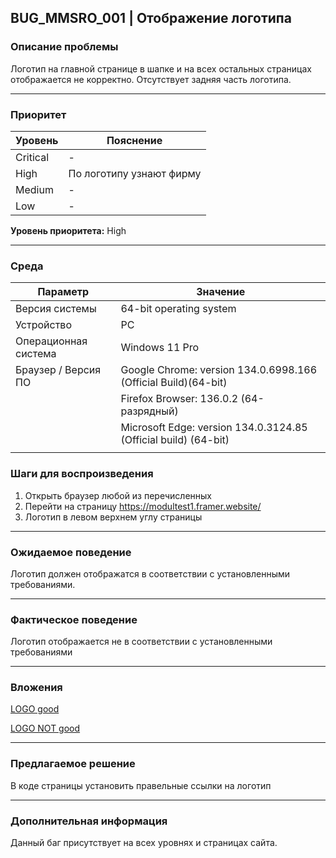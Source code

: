 ## BUG_MMSRO_001 | Отображение логотипа

### Описание проблемы

<!-- Кратко опишите проблему и её проявление -->

Логотип на главной странице в шапке и на всех остальных страницах отображается не корректно. Отсутствует задняя часть логотипа.

---

### Приоритет

| Уровень  | Пояснение                                                               |
| -------- | ----------------------------------------------------------------------- |
| Critical | - <!-- Критическая ошибка, блокирует работу -->                         |
| High     | По логотипу узнают фирму<!-- Серьёзная ошибка, мешает использованию --> |
| Medium   | - <!-- Ошибка средней важности -->                                      |
| Low      | - <!-- Незначительная ошибка -->                                        |

**Уровень приоритета:** High <!-- Выберите один: Critical / High / Medium / Low -->

---

### Среда

| Параметр                     | Значение                                                                                      |
| ---------------------------- | --------------------------------------------------------------------------------------------- |
| Версия системы               | 64-bit operating system <!-- Укажите версию -->                                               |
| Устройство                   | PC<!-- Например: PC, Mobile -->                                                               |
| Операционная система         | Windows 11 Pro<!-- Например: Windows 11 -->                                                   |
| Браузер / Версия ПО          | Google Chrome: version 134.0.6998.166 (Official Build)(64-bit)                                |
|                              | Firefox Browser: 136.0.2 (64-разрядный)                                                       |
|                              | Microsoft Edge: version 134.0.3124.85 (Official build) (64-bit) <!-- Например: Chrome 117 --> |
| <!--Версия кода (Commit) --> | <!-- SHA последнего коммита -->                                                               |

### Шаги для воспроизведения

1. Открыть браузер любой из перечисленных<!-- Опишите первый шаг -->
2. Перейти на страницу https://modultest1.framer.website/<!-- Опишите второй шаг -->
3. Логотип в левом верхнем углу страницы<!-- Добавьте дополнительные шаги, если нужно -->

---

### Ожидаемое поведение

Логотип должен отображатся в соответствии с установленными требованиями.<!-- Опишите, что система должна была делать -->

---

### Фактическое поведение

Логотип отображается не в соответствии с установленными требованиями<!-- Опишите, что происходит вместо ожидаемого -->

---

### Вложения

[LOGO good](https://drive.google.com/file/d/1IxXWo8ez2Lx3oTZRMJpN4GpCHWuXMJ5M/view?usp=sharing)

[LOGO NOT good](https://drive.google.com/file/d/112GIr3R9XnxOwyk9q2aYT1OppV3Qi3Mv/view?usp=sharing)

---

### Предлагаемое решение

В коде страницы установить правельные ссылки на логотип<!-- Опционально: добавьте идею, как исправить проблему -->

---

### Дополнительная информация

Данный баг присутствует на всех уровнях и страницах сайта.<!-- Добавьте всё, что может быть полезно: воспроизводимость, связи с другими задачами и т. д. -->
